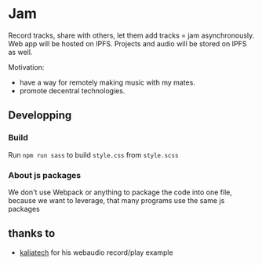 # Jam
Record tracks, share with others, let them add tracks = jam asynchronously. 
Web app will be hosted on IPFS. 
Projects and audio will be stored on IPFS as well. 

Motivation: 
- have a way for remotely making music with my mates. 
- promote decentral technologies. 
## Developping
### Build
Run `npm run sass` to build `style.css` from `style.scss`
### About js packages
We don't use Webpack or anything to package the code into one file, because we want to leverage, that many programs use the same js packages


## thanks to 
- [kaliatech](https://github.com/kaliatech) for his webaudio record/play example
